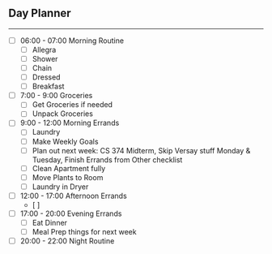 ## Day Planner
---
- [ ] 06:00 - 07:00 Morning Routine
	- [ ] Allegra
	- [ ] Shower
	- [ ] Chain
	- [ ] Dressed
	- [ ] Breakfast
- [ ] 7:00 - 9:00 Groceries
	- [ ] Get Groceries if needed
	- [ ] Unpack Groceries
- [ ] 9:00 - 12:00 Morning Errands
	- [ ] Laundry
	- [ ] Make Weekly Goals 
	- [ ] Plan out next week: CS 374 Midterm, Skip Versay stuff Monday & Tuesday, Finish Errands from Other checklist
	- [ ] Clean Apartment fully
	- [ ] Move Plants to Room
	- [ ] Laundry in Dryer
- [ ] 12:00 - 17:00 Afternoon Errands
	- [ ] 
- [ ] 17:00 - 20:00 Evening Errands
	- [ ] Eat Dinner
	- [ ] Meal Prep things for next week
- [ ] 20:00 - 22:00 Night Routine
